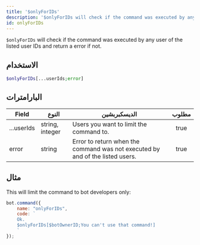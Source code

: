 ```yaml
---
title: '$onlyForIDs'
description: '$onlyForIDs will check if the command was executed by any user of the listed user IDs and return a error if not.'
id: onlyForIDs
---
```


`$onlyForIDs` will check if the command was executed by any user of the listed user IDs and return a error if not.

## الاستخدام

```php
$onlyForIDs[...userIds;error]
```

## البارامترات

| Field      | النوع           | الديسكبربشين                                                                  | مطلوب |
| ---------- | --------------- | ----------------------------------------------------------------------------- |:-----:|
| ...userIds | string, integer | Users you want to limit the command to.                                       | true  |
| error      | string          | Error to return when the command was not executed by and of the listed users. | true  |

## مثال

This will limit the command to bot developers only:

```javascript
bot.command({
    name: "onlyForIDs",
    code: `
    Ok.
    $onlyForIDs[$botOwnerID;You can't use that command!]
    `
});
```
